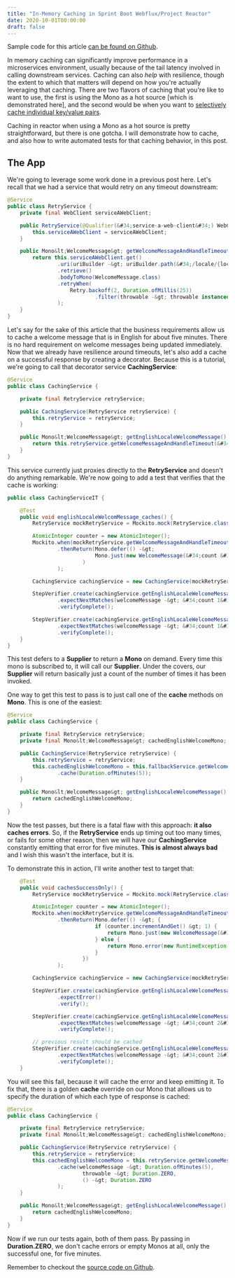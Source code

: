 ```yaml
---
title: "In-Memory Caching in Sprint Boot Webflux/Project Reactor"
date: 2020-10-01T00:00:00
draft: false
---
```


Sample code for this article [can be found on Github](https://github.com/nfisher23/reactive-programming-webflux/tree/master/api-calls-and-resilience).

In memory caching can significantly improve performance in a microservices environment, usually because of the tail latency involved in calling downstream services. Caching can also _help_ with resilience, though the extent to which that matters will depend on how you&#39;re actually leveraging that caching. There are two flavors of caching that you&#39;re like to want to use, the first is using the Mono as a hot source \[which is demonstrated here\], and the second would be when you want to [selectively cache individual key/value pairs](https://nickolasfisher.com/blog/How-to-use-Caffeine-Caches-Effectively-in-Spring-Boot-Webflux).

Caching in reactor when using a Mono as a hot source is pretty straightforward, but there is one gotcha. I will demonstrate how to cache, and also how to write automated tests for that caching behavior, in this post.

## The App

We&#39;re going to leverage some work done in a previous post here. Let&#39;s recall that we had a service that would retry on any timeout downstream:

``` java
@Service
public class RetryService {
    private final WebClient serviceAWebClient;

    public RetryService(@Qualifier(&#34;service-a-web-client&#34;) WebClient serviceAWebClient) {
        this.serviceAWebClient = serviceAWebClient;
    }

    public Mono&lt;WelcomeMessage&gt; getWelcomeMessageAndHandleTimeout(String locale) {
        return this.serviceAWebClient.get()
                .uri(uriBuilder -&gt; uriBuilder.path(&#34;/locale/{locale}/message&#34;).build(locale))
                .retrieve()
                .bodyToMono(WelcomeMessage.class)
                .retryWhen(
                    Retry.backoff(2, Duration.ofMillis(25))
                            .filter(throwable -&gt; throwable instanceof TimeoutException)
                );
    }
}

```

Let&#39;s say for the sake of this article that the business requirements allow us to cache a welcome message that is in English for about five minutes. There is no hard requirement on welcome messages being updated immediately. Now that we already have resilience around timeouts, let&#39;s also add a cache on a successful response by creating a decorator. Because this is a tutorial, we&#39;re going to call that decorator service **CachingService**:

``` java
@Service
public class CachingService {

    private final RetryService retryService;

    public CachingService(RetryService retryService) {
        this.retryService = retryService;
    }

    public Mono&lt;WelcomeMessage&gt; getEnglishLocaleWelcomeMessage() {
        return this.retryService.getWelcomeMessageAndHandleTimeout(&#34;en_US&#34;);
    }
}

```

This service currently just proxies directly to the **RetryService** and doesn&#39;t do anything remarkable. We&#39;re now going to add a test that verifies that the cache is working:

``` java
public class CachingServiceIT {

    @Test
    public void englishLocaleWelcomMessage_caches() {
        RetryService mockRetryService = Mockito.mock(RetryService.class);

        AtomicInteger counter = new AtomicInteger();
        Mockito.when(mockRetryService.getWelcomeMessageAndHandleTimeout(&#34;en_US&#34;))
                .thenReturn(Mono.defer(() -&gt;
                            Mono.just(new WelcomeMessage(&#34;count &#34; &#43; counter.incrementAndGet()))
                        )
                );

        CachingService cachingService = new CachingService(mockRetryService);

        StepVerifier.create(cachingService.getEnglishLocaleWelcomeMessage())
                .expectNextMatches(welcomeMessage -&gt; &#34;count 1&#34;.equals(welcomeMessage.getMessage()))
                .verifyComplete();

        StepVerifier.create(cachingService.getEnglishLocaleWelcomeMessage())
                .expectNextMatches(welcomeMessage -&gt; &#34;count 1&#34;.equals(welcomeMessage.getMessage()))
                .verifyComplete();
    }
}

```

This test defers to a **Supplier** to return a **Mono** on demand. Every time this mono is subscribed to, it will call our **Supplier**. Under the covers, our **Supplier** will return basically just a count of the number of times it has been invoked.

One way to get this test to pass is to just call one of the **cache** methods on **Mono**. This is one of the easiest:

``` java
@Service
public class CachingService {

    private final RetryService retryService;
    private final Mono&lt;WelcomeMessage&gt; cachedEnglishWelcomeMono;

    public CachingService(RetryService retryService) {
        this.retryService = retryService;
        this.cachedEnglishWelcomeMono = this.fallbackService.getWelcomeMessageAndHandleTimeout(&#34;en_US&#34;)
                .cache(Duration.ofMinutes(5));
    }

    public Mono&lt;WelcomeMessage&gt; getEnglishLocaleWelcomeMessage() {
        return cachedEnglishWelcomeMono;
    }
}

```

Now the test passes, but there is a fatal flaw with this approach: **it also caches errors**. So, if the **RetryService** ends up timing out too many times, or fails for some other reason, then we will have our **CachingService** constantly emitting that error for five minutes. **This is almost always bad** and I wish this wasn&#39;t the interface, but it is.

To demonstrate this in action, I&#39;ll write another test to target that:

``` java
    @Test
    public void cachesSuccessOnly() {
        RetryService mockRetryService = Mockito.mock(RetryService.class);

        AtomicInteger counter = new AtomicInteger();
        Mockito.when(mockRetryService.getWelcomeMessageAndHandleTimeout(&#34;en_US&#34;))
                .thenReturn(Mono.defer(() -&gt; {
                            if (counter.incrementAndGet() &gt; 1) {
                                return Mono.just(new WelcomeMessage(&#34;count &#34; &#43; counter.get()));
                            } else {
                                return Mono.error(new RuntimeException());
                            }
                        })
                );

        CachingService cachingService = new CachingService(mockRetryService);

        StepVerifier.create(cachingService.getEnglishLocaleWelcomeMessage())
                .expectError()
                .verify();

        StepVerifier.create(cachingService.getEnglishLocaleWelcomeMessage())
                .expectNextMatches(welcomeMessage -&gt; &#34;count 2&#34;.equals(welcomeMessage.getMessage()))
                .verifyComplete();

        // previous result should be cached
        StepVerifier.create(cachingService.getEnglishLocaleWelcomeMessage())
                .expectNextMatches(welcomeMessage -&gt; &#34;count 2&#34;.equals(welcomeMessage.getMessage()))
                .verifyComplete();
    }

```

You will see this fail, because it will cache the error and keep emitting it. To fix that, there is a golden **cache** override on our Mono that allows us to specify the duration of which each type of response is cached:

``` java
@Service
public class CachingService {

    private final RetryService retryService;
    private final Mono&lt;WelcomeMessage&gt; cachedEnglishWelcomeMono;

    public CachingService(RetryService retryService) {
        this.retryService = retryService;
        this.cachedEnglishWelcomeMono = this.retryService.getWelcomeMessageAndHandleTimeout(&#34;en_US&#34;)
                .cache(welcomeMessage -&gt; Duration.ofMinutes(5),
                        throwable -&gt; Duration.ZERO,
                        () -&gt; Duration.ZERO
                );
    }

    public Mono&lt;WelcomeMessage&gt; getEnglishLocaleWelcomeMessage() {
        return cachedEnglishWelcomeMono;
    }
}

```

Now if we run our tests again, both of them pass. By passing in **Duration.ZERO**, we don&#39;t cache errors or empty Monos at all, only the successful one, for five minutes.

Remember to checkout the [source code on Github](https://github.com/nfisher23/reactive-programming-webflux/tree/master/api-calls-and-resilience).


